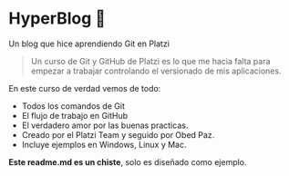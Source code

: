 # HyperBlog 💚
Un blog que hice aprendiendo Git en Platzi
>Un curso de Git y GitHub de Platzi es lo que me hacia falta para empezar a trabajar controlando el versionado de mis aplicaciones.

En este curso de verdad vemos de todo:
* Todos los comandos de Git
* El flujo de trabajo en GitHub
* El verdadero amor por las buenas practicas.
* Creado por el Platzi Team y seguido por Obed Paz.
* Incluye ejemplos en Windows, Linux y Mac.

**Este readme.md es un chiste**, solo es diseñado como ejemplo.


